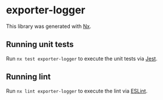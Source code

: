 # exporter-logger

This library was generated with [Nx](https://nx.dev).

## Running unit tests

Run `nx test exporter-logger` to execute the unit tests via [Jest](https://jestjs.io).

## Running lint

Run `nx lint exporter-logger` to execute the lint via [ESLint](https://eslint.org/).
